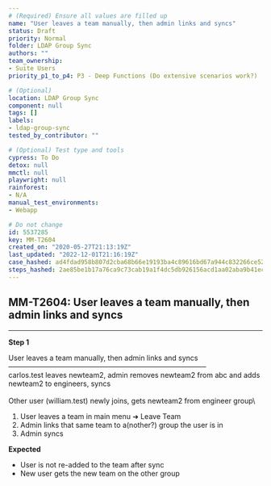 ```yaml
---
# (Required) Ensure all values are filled up
name: "User leaves a team manually, then admin links and syncs"
status: Draft
priority: Normal
folder: LDAP Group Sync
authors: ""
team_ownership:
- Suite Users
priority_p1_to_p4: P3 - Deep Functions (Do extensive scenarios work?)

# (Optional)
location: LDAP Group Sync
component: null
tags: []
labels:
- ldap-group-sync
tested_by_contributor: ""

# (Optional) Test type and tools
cypress: To Do
detox: null
mmctl: null
playwright: null
rainforest:
- N/A
manual_test_environments:
- Webapp

# Do not change
id: 5537285
key: MM-T2604
created_on: "2020-05-27T21:13:19Z"
last_updated: "2022-12-01T21:16:19Z"
case_hashed: ad4fdad958b807d2cba68b66e19193ba4c89616bd67a944c832266ce52b6d1a2333c8b9fde67efc454c7d43ebfb510f9
steps_hashed: 2ae85be1b17a76ca9c73cab19a1f4dc5db926156acd1aa02aba9b41eccc29a2a659a3efe335c0e6c6fcee7ca2cac8ace
---
```


<!-- (Auto-generated) Based on frontmatter's "key" and "name" -->

## MM-T2604: User leaves a team manually, then admin links and syncs

---

**Step 1**

User leaves a team manually, then admin links and syncs\
————————————————————————————\
carlos.test leaves newteam2, admin removes newteam2 from abc and adds newteam2 to engineers, syncs\
\
Other user (william.test) newly joins, gets newteam2 from engineer group\\

1. User leaves a team in main menu ➜ Leave Team
2. Admin links that same team to a(nother?) group the user is in
3. Admin syncs

**Expected**

- User is not re-added to the team after sync
- New user gets the new team on the other group
